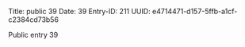 Title: public 39
Date: 39
Entry-ID: 211
UUID: e4714471-d157-5ffb-a1cf-c2384cd73b56

Public entry 39
